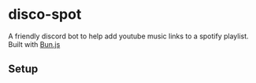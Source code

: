# disco-spot

A friendly discord bot to help add youtube music links to a spotify playlist.
Built with [Bun.js](https://bun.sh)

## Setup

